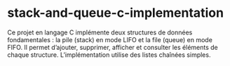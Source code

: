 # stack-and-queue-c-implementation
Ce projet en langage C implémente deux structures de données fondamentales : la pile (stack) en mode LIFO et la file (queue) en mode FIFO. Il permet d’ajouter, supprimer, afficher et consulter les éléments de chaque structure. L’implémentation utilise des listes chaînées simples.
